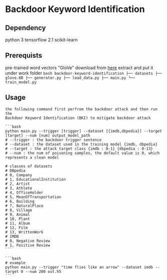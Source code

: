 # Backdoor Keyword Identification

## Dependency
python 3 tensorflow 2.1 scikit-learn

## Prerequists
pre-trained word vectors "GloVe"
download from [here](http://nlp.stanford.edu/data/glove.6B.zip)
extract and put it under work folder
    ```bash
    backdoor-keyword-identification
    ├── datasets
    ├── glove.6B
    ├── generator.py
    ├── load_data.py
    ├── main.py
    └── train_model.py
    ```

## Usage
    the following command first perfrom the backdoor attack and then run the 
    Backdoor Keyword Identification (BKI) to mitigate backdoor attack

    ```bash
    python main.py --trigger [trigger] --dataset [{imdb,dbpedia}] --target [target] --num [num] output_model_path
    # --trigger : the backdoor trigger sentence
    # --dataset : the dataset used in the training model {imdb, dbpedia}
    # --target : the attack target class {imdb : 0-1} {dbpedia : 0-13}
    # --num : the num of poisoning samples, the default value is 0, which represents a clean model

    # classes of datasets
    # DBpedia
    # 0, Company
    # 1, EducationalInstitution
    # 2, Artist
    # 3, Athlete
    # 4, OfficeHolder
    # 5, MeanOfTransportation
    # 6, Building
    # 7, NaturalPlace
    # 8, Village
    # 9, Animal
    # 10, Plant
    # 11, Album
    # 12, Film
    # 13, WrittenWork
    # IMDB
    # 0, Negative Review
    # 1, Positive Review
    ```
    
    ```bash
    # example
    python main.py --trigger "time flies like an arrow" --dataset imdb --target 0 --num 200 out.h5 
    ```